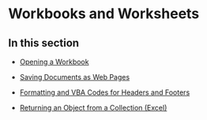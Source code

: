
# Workbooks and Worksheets

## In this section


-  [Opening a Workbook](d7445059-fcb3-edf3-752e-3a1014022f81.md)
    
-  [Saving Documents as Web Pages](ea07da4e-39f6-d04e-00cc-d52eb87f652f.md)
    
-  [Formatting and VBA Codes for Headers and Footers](70013db6-bb60-8c19-5ef4-1cb54f79b68c.md)
    
-  [Returning an Object from a Collection (Excel)](f8a36459-f9dd-9f4c-ef7a-b188173434d5.md)
    
